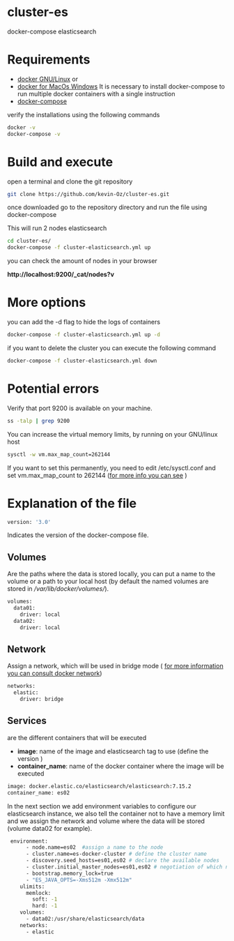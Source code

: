 # cluster-es
docker-compose elasticsearch

# Requirements

- [docker GNU/Linux](https://docs.docker.com/engine/install/) or
- [docker for MacOs Windows](https://www.docker.com/products/docker-desktop)
It is necessary to install docker-compose to run multiple docker containers with a single instruction
- [docker-compose](https://docs.docker.com/compose/install/)

verify the installations using the following commands

```bash
docker -v
docker-compose -v
```
# Build and execute

open a terminal and clone the git repository

```bash
git clone https://github.com/kevin-Oz/cluster-es.git 
```

once downloaded go to the repository directory and run the file using docker-compose

This will run 2 nodes elasticsearch
```bash
cd cluster-es/
docker-compose -f cluster-elasticsearch.yml up
```
you can check the amount of nodes in your browser

**http://localhost:9200/_cat/nodes?v**

# More options

you can add the -d flag to hide the logs of containers

```bash
docker-compose -f cluster-elasticsearch.yml up -d
```

if you want to delete the cluster you can execute the following command

```bash
docker-compose -f cluster-elasticsearch.yml down
```

# Potential errors

Verify that port 9200 is available on your machine.

```bash
ss -talp | grep 9200
```


You can increase the virtual memory limits, by running on your GNU/linux host

```bash
sysctl -w vm.max_map_count=262144
```

If you want to set this permanently, you need to edit /etc/sysctl.conf and set vm.max_map_count to 262144
([for more info you can see](https://www.elastic.co/guide/en/elasticsearch/reference/current/vm-max-map-count.html) )

# Explanation of the file


```bash
version: '3.0'
```
Indicates the version of the docker-compose file.

## Volumes
Are the paths where the data is stored locally, you can put a name to the volume or a path to your local host (by default the named volumes are stored in */var/lib/docker/volumes/*).

```bash
volumes:
  data01:
    driver: local
  data02:
    driver: local
```

## Network

Assign a network, which will be used in bridge mode
( [for more information you can consult docker network](https://docs.docker.com/network/))

```bash
networks:
  elastic:
    driver: bridge
```

## Services
are the different containers that will be executed
- **image**: name of the image and elasticsearch tag to use (define the version )
- **container_name**: name of the docker container where the image will be executed
```bash
image: docker.elastic.co/elasticsearch/elasticsearch:7.15.2
container_name: es02
```
In the next section we add environment variables to configure our elasticsearch instance, we also tell the container not to have a memory limit and we assign the network and volume where the data will be stored (volume data02 for example).

```bash
 environment:
      - node.name=es02  #assign a name to the node
      - cluster.name=es-docker-cluster # define the cluster name
      - discovery.seed_hosts=es01,es02 # declare the available nodes
      - cluster.initial_master_nodes=es01,es02 # negotiation of which node is eligible to be the master
      - bootstrap.memory_lock=true
      - "ES_JAVA_OPTS=-Xms512m -Xmx512m"
    ulimits:
      memlock:
        soft: -1
        hard: -1
    volumes:
      - data02:/usr/share/elasticsearch/data
    networks:
      - elastic
```
